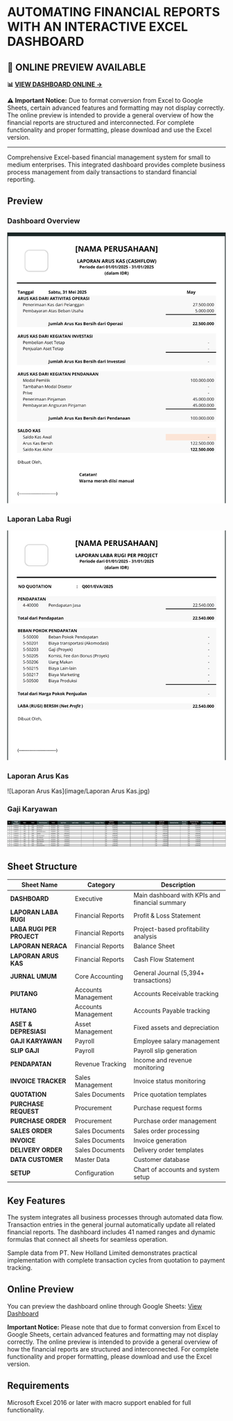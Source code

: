 # AUTOMATING FINANCIAL REPORTS WITH AN INTERACTIVE EXCEL DASHBOARD

## 🌟 **ONLINE PREVIEW AVAILABLE**

**📊 [VIEW DASHBOARD ONLINE →](https://docs.google.com/spreadsheets/d/1XGTD4-ybvGWVBqdf4gkOLMF7tUpYX6aG/edit?usp=sharing&ouid=104599778548758169468&rtpof=true&sd=true)**

**⚠️ Important Notice:** Due to format conversion from Excel to Google Sheets, certain advanced features and formatting may not display correctly. The online preview is intended to provide a general overview of how the financial reports are structured and interconnected. For complete functionality and proper formatting, please download and use the Excel version.

---

Comprehensive Excel-based financial management system for small to medium enterprises. This integrated dashboard provides complete business process management from daily transactions to standard financial reporting.

## Preview

### Dashboard Overview
![Dashboard Overview](https://github.com/robbyrmadhan/Automating-Financial-Reports-with-an-Interactive-Excel-Dashboard/blob/main/image/Laporan%20Arus%20Kas.jpg?raw=true)

### Laporan Laba Rugi
![Laporan Laba Rugi](https://github.com/robbyrmadhan/Automating-Financial-Reports-with-an-Interactive-Excel-Dashboard/blob/main/image/Laporan%20Laba%20Rugi.jpg?raw=true)

### Laporan Arus Kas
![Laporan Arus Kas](image/Laporan Arus Kas.jpg)

### Gaji Karyawan
![Gaji Karyawan](https://github.com/robbyrmadhan/Automating-Financial-Reports-with-an-Interactive-Excel-Dashboard/blob/main/image/Gaji%20Karyawan.jpg?raw=true)

## Sheet Structure

| Sheet Name | Category | Description |
|------------|----------|-------------|
| **DASHBOARD** | Executive | Main dashboard with KPIs and financial summary |
| **LAPORAN LABA RUGI** | Financial Reports | Profit & Loss Statement |
| **LABA RUGI PER PROJECT** | Financial Reports | Project-based profitability analysis |
| **LAPORAN NERACA** | Financial Reports | Balance Sheet |
| **LAPORAN ARUS KAS** | Financial Reports | Cash Flow Statement |
| **JURNAL UMUM** | Core Accounting | General Journal (5,394+ transactions) |
| **PIUTANG** | Accounts Management | Accounts Receivable tracking |
| **HUTANG** | Accounts Management | Accounts Payable tracking |
| **ASET & DEPRESIASI** | Asset Management | Fixed assets and depreciation |
| **GAJI KARYAWAN** | Payroll | Employee salary management |
| **SLIP GAJI** | Payroll | Payroll slip generation |
| **PENDAPATAN** | Revenue Tracking | Income and revenue monitoring |
| **INVOICE TRACKER** | Sales Management | Invoice status monitoring |
| **QUOTATION** | Sales Documents | Price quotation templates |
| **PURCHASE REQUEST** | Procurement | Purchase request forms |
| **PURCHASE ORDER** | Procurement | Purchase order management |
| **SALES ORDER** | Sales Documents | Sales order processing |
| **INVOICE** | Sales Documents | Invoice generation |
| **DELIVERY ORDER** | Sales Documents | Delivery order templates |
| **DATA CUSTOMER** | Master Data | Customer database |
| **SETUP** | Configuration | Chart of accounts and system setup |

## Key Features

The system integrates all business processes through automated data flow. Transaction entries in the general journal automatically update all related financial reports. The dashboard includes 41 named ranges and dynamic formulas that connect all sheets for seamless operation.

Sample data from PT. New Holland Limited demonstrates practical implementation with complete transaction cycles from quotation to payment tracking.

## Online Preview

You can preview the dashboard online through Google Sheets: [View Dashboard](https://docs.google.com/spreadsheets/d/1XGTD4-ybvGWVBqdf4gkOLMF7tUpYX6aG/edit?usp=sharing&ouid=104599778548758169468&rtpof=true&sd=true)

**Important Notice:** Please note that due to format conversion from Excel to Google Sheets, certain advanced features and formatting may not display correctly. The online preview is intended to provide a general overview of how the financial reports are structured and interconnected. For complete functionality and proper formatting, please download and use the Excel version.

## Requirements

Microsoft Excel 2016 or later with macro support enabled for full functionality.
